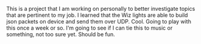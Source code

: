This is a project that I am working on personally to better investigate topics that are pertinent to my job. I learned that the Wiz lights are able to build json packets on device and send them over UDP. Cool. Going to play with this once a week or so.
I'm going to see if I can tie this to music or something, not too sure yet. Should be fun. 
